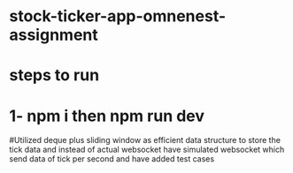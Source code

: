 # stock-ticker-app-omnenest-assignment
# steps to run
# 1- npm i then npm run dev
#Utilized deque plus sliding window as efficient data structure to store the tick data and instead of actual websocket have simulated websocket which send data of tick per second and have added test cases 


